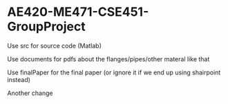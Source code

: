 # AE420-ME471-CSE451-GroupProject

Use src for source code (Matlab)

Use documents for pdfs about the flanges/pipes/other materal like that

Use finalPaper for the final paper (or ignore it if we end up using shairpoint instead)

Another change
